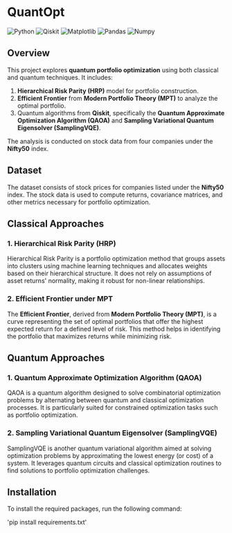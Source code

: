 # QuantOpt

![Python](https://img.shields.io/badge/Python-3.8%2B-blue)
![Qiskit](https://img.shields.io/badge/Qiskit-0.39.0-brightgreen)
![Matplotlib](https://img.shields.io/badge/Matplotlib-3.x-orange)
![Pandas](https://img.shields.io/badge/Pandas-1.x-lightgrey)
![Numpy](https://img.shields.io/badge/Numpy-1.x-lightgrey)

## Overview

This project explores **quantum portfolio optimization** using both classical and quantum techniques. It includes:

1. **Hierarchical Risk Parity (HRP)** model for portfolio construction.
2. **Efficient Frontier** from **Modern Portfolio Theory (MPT)** to analyze the optimal portfolio.
3. Quantum algorithms from **Qiskit**, specifically the **Quantum Approximate Optimization Algorithm (QAOA)** and **Sampling Variational Quantum Eigensolver (SamplingVQE)**.

The analysis is conducted on stock data from four companies under the **Nifty50** index.

## Dataset

The dataset consists of stock prices for companies listed under the **Nifty50** index. The stock data is used to compute returns, covariance matrices, and other metrics necessary for portfolio optimization.

## Classical Approaches

### 1. Hierarchical Risk Parity (HRP)
Hierarchical Risk Parity is a portfolio optimization method that groups assets into clusters using machine learning techniques and allocates weights based on their hierarchical structure. It does not rely on assumptions of asset returns' normality, making it robust for non-linear relationships.

### 2. Efficient Frontier under MPT
The **Efficient Frontier**, derived from **Modern Portfolio Theory (MPT)**, is a curve representing the set of optimal portfolios that offer the highest expected return for a defined level of risk. This method helps in identifying the portfolio that maximizes returns while minimizing risk.

## Quantum Approaches

### 1. Quantum Approximate Optimization Algorithm (QAOA)
QAOA is a quantum algorithm designed to solve combinatorial optimization problems by alternating between quantum and classical optimization processes. It is particularly suited for constrained optimization tasks such as portfolio optimization.

### 2. Sampling Variational Quantum Eigensolver (SamplingVQE)
SamplingVQE is another quantum variational algorithm aimed at solving optimization problems by approximating the lowest energy (or cost) of a system. It leverages quantum circuits and classical optimization routines to find solutions to portfolio optimization challenges.

## Installation

To install the required packages, run the following command:

'pip install requirements.txt'




